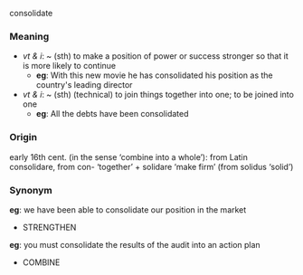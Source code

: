 consolidate
### Meaning
+ _vt & i_: ~ (sth) to make a position of power or success stronger so that it is more likely to continue
	+ __eg__: With this new movie he has consolidated his position as the country's leading director
+ _vt & i_: ~ (sth) (technical) to join things together into one; to be joined into one
	+ __eg__: All the debts have been consolidated

### Origin

early 16th cent. (in the sense ‘combine into a whole’): from Latin consolidare, from con- ‘together’ + solidare ‘make firm’ (from solidus ‘solid’)

### Synonym

__eg__: we have been able to consolidate our position in the market

+ STRENGTHEN

__eg__: you must consolidate the results of the audit into an action plan

+ COMBINE


